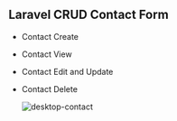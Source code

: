 ## Laravel CRUD Contact Form 

- Contact Create
- Contact View 
- Contact Edit and Update
- Contact Delete

  ![desktop-contact](https://github.com/yenaingtun-dev/Mia-ContactForm/assets/59411234/fa67fc3a-e5e2-40ee-8a25-4d1713285de4)
